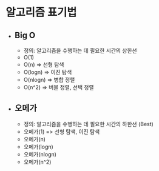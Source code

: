 # 알고리즘 표기법

- ## Big O

  - 정의: 알고리즘을 수행하는 데 필요한 시간의 상한선
  - O(1)
  - O(n) => 선형 탐색
  - O(logn) => 이진 탐색
  - O(nlogn) => 병합 정렬
  - O(n^2) => 버블 정렬, 선택 정렬

- ## 오메가
  - 정의: 알고리즘을 수행하는 데 필요한 시간의 하한선 (Best)
  - 오메가(1) => 선형 탐색, 이진 탐색
  - 오메가(n)
  - 오메가(logn)
  - 오메가(nlogn)
  - 오메가(n^2)
